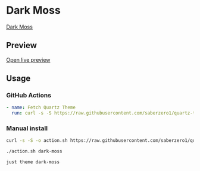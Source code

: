 # Dark Moss

[Dark Moss](https://github.com/sergey900553)

## Preview

[Open live preview](https://quartz-themes.github.io/dark-moss/)

## Usage

### GitHub Actions

```yaml
- name: Fetch Quartz Theme
  run: curl -s -S https://raw.githubusercontent.com/saberzero1/quartz-themes/master/action.sh | bash -s -- dark-moss
```

### Manual install

```bash
curl -s -S -o action.sh https://raw.githubusercontent.com/saberzero1/quartz-themes/master/action.sh

./action.sh dark-moss
```

```bash
just theme dark-moss
```
